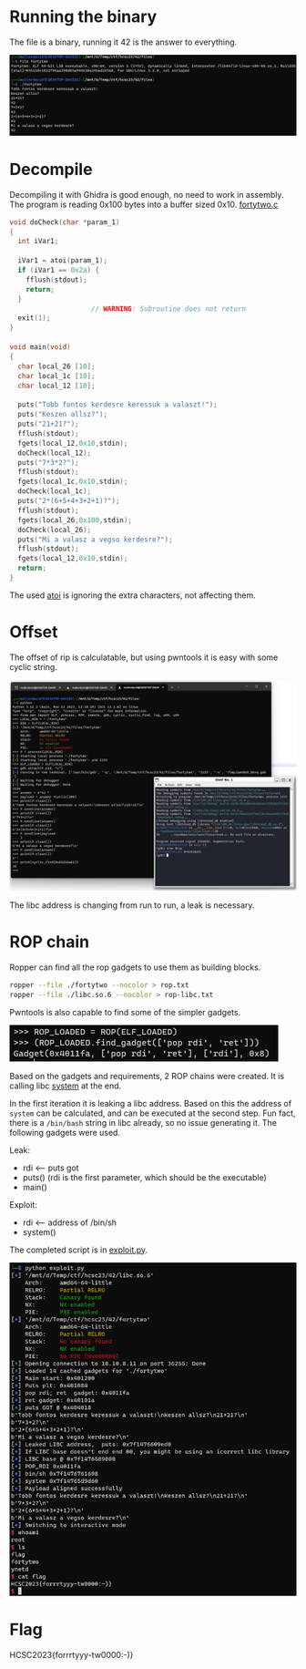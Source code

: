 # Running the binary

The file is a binary, running it 42 is the answer to everything.

![](screenshots/1.png)

# Decompile

Decompiling it with Ghidra is good enough, no need to work in assembly. The program is reading 0x100 bytes into a buffer sized 0x10. [fortytwo.c](workdir/fortytwo.c)

```c
void doCheck(char *param_1)
{
  int iVar1;
  
  iVar1 = atoi(param_1);
  if (iVar1 == 0x2a) {
    fflush(stdout);
    return;
  }
                    // WARNING: Subroutine does not return
  exit(1);
}

void main(void)
{
  char local_26 [10];
  char local_1c [10];
  char local_12 [10];
  
  puts("Tobb fontos kerdesre keressuk a valaszt!");
  puts("Keszen allsz?");
  puts("21+21?");
  fflush(stdout);
  fgets(local_12,0x10,stdin);
  doCheck(local_12);
  puts("7*3*2?");
  fflush(stdout);
  fgets(local_1c,0x10,stdin);
  doCheck(local_1c);
  puts("2*(6+5+4+3+2+1)?");
  fflush(stdout);
  fgets(local_26,0x100,stdin);
  doCheck(local_26);
  puts("Mi a valasz a vegso kerdesre?");
  fflush(stdout);
  fgets(local_12,0x10,stdin);
  return;
}
```

The used [atoi](https://cplusplus.com/reference/cstdlib/atoi/) is ignoring the extra characters, not affecting them.

# Offset

The offset of rip is calculatable, but using pwntools it is easy with some cyclic string.

![](screenshots/2.png)

The libc address is changing from run to run, a leak is necessary.

# ROP chain

Ropper can find all the rop gadgets to use them as building blocks.

```bash
ropper --file ./fortytwo --nocolor > rop.txt
ropper --file ./libc.so.6 --nocolor > rop-libc.txt
```

Pwntools is also capable to find some of the simpler gadgets.

![](screenshots/3.png)

Based on the gadgets and requirements, 2 ROP chains were created. It is calling libc [system](https://cplusplus.com/reference/cstdlib/system/) at the end. 

In the first iteration it is leaking a libc address. Based on this the address of `system` can be calculated, and can be executed at the second step. Fun fact, there is a `/bin/bash` string in libc already, so no issue generating it. The following gadgets were used.

Leak:
 - rdi <-- puts got
 - puts() (rdi is the first parameter, which should be the executable)
 - main()
 
Exploit:
 - rdi <-- address of /bin/sh
 - system()

The completed script is in [exploit.py](workdir/exploit.py).

![](screenshots/4.png)

# Flag
HCSC2023{forrrtyyy-tw0000:-)}
